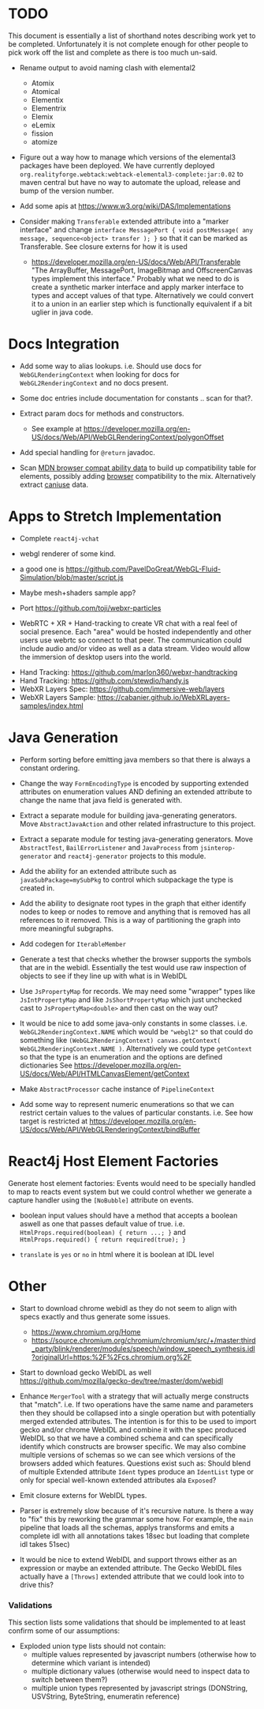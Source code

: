 # TODO

This document is essentially a list of shorthand notes describing work yet to be completed.
Unfortunately it is not complete enough for other people to pick work off the list and
complete as there is too much un-said.

* Rename output to avoid naming clash with elemental2
  - Atomix
  - Atomical
  - Elementix
  - Elementrix
  - Elemix
  - eLemix
  - fission
  - atomize

* Figure out a way how to manage which versions of the elemental3 packages have been deployed. We
  have currently deployed `org.realityforge.webtack:webtack-elemental3-complete:jar:0.02` to maven central
  but have no way to automate the upload, release and bump of the version number.

* Add some apis at https://www.w3.org/wiki/DAS/Implementations

* Consider making `Transferable` extended attribute into a "marker interface" and change
  `interface MessagePort { void postMessage( any message, sequence<object> transfer ); }`
  so that it can be marked as Transferable. See closure externs for how it is used
  - https://developer.mozilla.org/en-US/docs/Web/API/Transferable
  "The ArrayBuffer, MessagePort, ImageBitmap and OffscreenCanvas types implement this interface."
  Probably what we need to do is create a synthetic marker interface and apply marker interface to
  types and accept values of that type. Alternatively we could convert it to a union in an earlier
  step which is functionally equivalent if a bit uglier in java code.

# Docs Integration

* Add some way to alias lookups. i.e. Should use docs for `WebGLRenderingContext` when looking for docs for `WebGL2RenderingContext` and no docs present.

* Some doc entries include documentation for constants .. scan for that?.

* Extract param docs for methods and constructors.
  - See example at https://developer.mozilla.org/en-US/docs/Web/API/WebGLRenderingContext/polygonOffset

* Add special handling for `@return` javadoc.

* Scan [MDN browser compat ability data](https://github.com/mdn/browser-compat-data/tree/master/api) to
  build up compatibility table for elements, possibly adding
  [browser](https://github.com/mdn/browser-compat-data/tree/master/browsers) compatibility to the mix.
  Alternatively extract [caniuse](https://github.com/Fyrd/caniuse) data.

# Apps to Stretch Implementation

* Complete `react4j-vchat`

* webgl renderer of some kind.
 - a good one is https://github.com/PavelDoGreat/WebGL-Fluid-Simulation/blob/master/script.js

* Maybe mesh+shaders sample app?

* Port https://github.com/toji/webxr-particles

* WebRTC + XR + Hand-tracking to create VR chat with a real feel of social presence. Each "area" would be hosted
  independently and other users use webrtc so connect to that peer. The communication could include audio and/or
  video as well as a data stream. Video would allow the immersion of desktop users into the world.
 - Hand Tracking: https://github.com/marlon360/webxr-handtracking
 - Hand Tracking: https://github.com/stewdio/handy.js
 - WebXR Layers Spec: https://github.com/immersive-web/layers
 - WebXR Layers Sample: https://cabanier.github.io/WebXRLayers-samples/index.html

# Java Generation

* Perform sorting before emitting java members so that there is always a constant ordering.

* Change the way `FormEncodingType` is encoded by supporting extended attributes on enumeration values AND
  defining an extended attribute to change the name that java field is generated with.

* Extract a separate module for building java-generating generators. Move `AbstractJavaAction` and other related
  infrastructure to this project.

* Extract a separate module for testing java-generating generators. Move `AbstractTest`, `BailErrorListener` and
  `JavaProcess` from `jsinterop-generator` and `react4j-generator` projects to this module.

* Add the ability for an extended attribute such as `javaSubPackage=mySubPkg` to control which subpackage the
  type is created in.

* Add the ability to designate root types in the graph that either identify nodes to keep or nodes to remove
  and anything that is removed has all references to it removed. This is a way of partitioning the graph into
  more meaningful subgraphs.

* Add codegen for `IterableMember`

* Generate a test that checks whether the browser supports the symbols that are in the webidl. Essentially the test
  would use raw inspection of objects to see if they line up with what is in WebIDL

* Use `JsPropertyMap` for records. We may need some "wrapper" types like `JsIntPropertyMap` and like `JsShortPropertyMap`
  which just unchecked cast to `JsPropertyMap<double>` and then cast on the way out?

* It would be nice to add some java-only constants in some classes. i.e. `WebGL2RenderingContext.NAME` which would
  be `"webgl2"` so that could do something like `(WebGL2RenderingContext) canvas.getContext( WebGL2RenderingContext.NAME )`.
  Alternatively we could type `getContext` so that the type is an enumeration and the options are defined dictionaries
  See  https://developer.mozilla.org/en-US/docs/Web/API/HTMLCanvasElement/getContext

* Make `AbstractProcessor` cache instance of `PipelineContext`

* Add some way to represent numeric enumerations so that we can restrict certain values to the values of particular
  constants. i.e. See how target is restricted at https://developer.mozilla.org/en-US/docs/Web/API/WebGLRenderingContext/bindBuffer

# React4j Host Element Factories

Generate host element factories: Events would need to be specially handled to map to reacts event system but we could control whether we generate a capture handler using the `[NoBubble]` attribute on events.

* boolean input values should have a method that accepts a boolean aswell as one that passes default value of true. i.e. `HtmlProps.required(boolean) { return ...; }` and `HtmlProps.required() { return required(true); }`

* `translate` is `yes` or `no` in html where it is boolean at IDL level

# Other

* Start to download chrome webidl as they do not seem to align with specs exactly and thus generate some issues.
  - https://www.chromium.org/Home
  - https://source.chromium.org/chromium/chromium/src/+/master:third_party/blink/renderer/modules/speech/window_speech_synthesis.idl?originalUrl=https:%2F%2Fcs.chromium.org%2F

* Start to download gecko WebIDL as well https://github.com/mozilla/gecko-dev/tree/master/dom/webidl

* Enhance `MergerTool` with a strategy that will actually merge constructs that "match". i.e. If two operations
  have the same name and parameters then they should be collapsed into a single operation but with potentially
  merged extended attributes. The intention is for this to be used to import gecko and/or chrome WebIDL and combine
  it with the spec produced WebIDL so that we have a combined schema and can specifically identify which constructs
  are browser specific. We may also combine multiple versions of schemas so we can see which versions of the browsers
  added which features. Questions exist such as: Should blend of multiple Extended attribute `Ident` types produce
  an `IdentList` type or only for special well-known extended attributes ala `Exposed`?

* Emit closure externs for WebIDL types.

* Parser is extremely slow because of it's recursive nature. Is there a way to "fix" this by reworking the
  grammar some how. For example, the `main` pipeline that loads all the schemas, applys transforms and emits
  a complete idl with all annotations takes 18sec but loading that complete idl takes 51sec)

* It would be nice to extend WebIDL and support throws either as an expression or maybe an extended attribute.
  The Gecko WebIDL files actually have a `[Throws]` extended attribute that we could look into to drive this?

### Validations

This section lists some validations that should be implemented to at least confirm some of our assumptions:

* Exploded union type lists should not contain:
  * multiple values represented by javascript numbers (otherwise how to determine which variant is intended)
  * multiple dictionary values (otherwise would need to inspect data to switch between them?)
  * multiple union types represented by javascript strings (DONString, USVString, ByteString, enumeratin reference)
